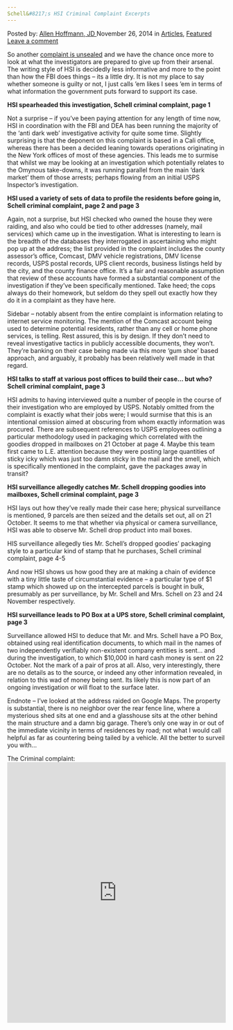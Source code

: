 ```yaml
---
Schell&#8217;s HSI Criminal Complaint Excerpts
---
```

<article class="post-listing post-8449 post type-post status-publish format-standard has-post-thumbnail hentry category-articles category-deepdot-news tag-complaint tag-hsi">
    <div class="post-inner">
    <p class="post-meta">
    <span>Posted by: <a href="https://www.deepdotweb.com/author/lionelhutz/" title="">Allen Hoffmann, JD </a></span>
    <span>November 26, 2014</span>
    <span>in <a href="https://www.deepdotweb.com/category/articles/" rel="category tag">Articles</a>, <a href="https://www.deepdotweb.com/category/deepdot-news/" rel="category tag">Featured</a></span>
    <span><a href="https://www.deepdotweb.com/2014/11/26/schells-hsi-criminal-complaint-excerpts/#respond">Leave a comment</a></span>
    </p>
    <div class="clear"></div>
    <div class="entry">
    <p>So another <a title="Onymous: Durham Couple Indicted" href="http://www.deepdotweb.com/2014/11/21/onymous-durham-couple-indicted/">complaint is unsealed</a> and we have the chance once more to look at what the investigators are prepared to give up from their arsenal. The writing style of HSI is decidedly less informative and more to the point than how the FBI does things &#8211; its a little dry. It is not my place to say whether someone is guilty or not, I just calls &#8217;em likes I sees &#8217;em in terms of what information the government puts forward to support its case.</p>
    <p><strong>HSI spearheaded this investigation, Schell criminal complaint, page 1</strong></p>
    <p>Not a surprise &#8211; if you&#8217;ve been paying attention for any length of time now, HSI in coordination with the FBI and DEA has been running the majority of the &#8216;anti dark web&#8217; investigative activity for quite some time. Slightly surprising is that the deponent on this complaint is based in a Cali office, whereas there has been a decided leaning towards operations originating in the New York offices of most of these agencies. This leads me to surmise that whilst we may be looking at an investigation which potentially relates to the Omynous take-downs, it was running parallel from the main &#8216;dark market&#8217; them of those arrests; perhaps flowing from an initial USPS Inspector&#8217;s investigation.</p>
    <p><strong>HSI used a variety of sets of data to profile the residents before going in, Schell criminal complaint, page 2 and page 3</strong></p>
    <p>Again, not a surprise, but HSI checked who owned the house they were raiding, and also who could be tied to other addresses (namely, mail services) which came up in the investigation. What is interesting to learn is the breadth of the databases they interrogated in ascertaining who might pop up at the address; the list provided in the complaint includes the county assessor&#8217;s office, Comcast, DMV vehicle registrations, DMV license records, USPS postal records, UPS client records, business listings held by the city, and the county finance office. It’s a fair and reasonable assumption that review of these accounts have formed a substantial component of the investigation if they&#8217;ve been specifically mentioned. Take heed; the cops always do their homework, but seldom do they spell out exactly how they do it in a complaint as they have here.</p>
    <p>Sidebar &#8211; notably absent from the entire complaint is information relating to internet service monitoring. The mention of the Comcast account being used to determine potential residents, rather than any cell or home phone services, is telling. Rest assured, this is by design. If they don&#8217;t need to reveal investigative tactics in publicly accessible documents, they won&#8217;t. They&#8217;re banking on their case being made via this more &#8216;gum shoe&#8217; based approach, and arguably, it probably has been relatively well made in that regard.</p>
    <p><strong>HSI talks to staff at various post offices to build their case&#8230; but who? Schell criminal complaint, page 3</strong></p>
    <p>HSI admits to having interviewed quite a number of people in the course of their investigation who are employed by USPS. Notably omitted from the complaint is exactly what their jobs were; I would surmise that this is an intentional omission aimed at obscuring from whom exactly information was procured. There are subsequent references to USPS employees outlining a particular methodology used in packaging which correlated with the goodies dropped in mailboxes on 21 October at page 4. Maybe this team first came to L.E. attention because they were posting large quantities of sticky icky which was just too damn sticky in the mail and the smell, which is specifically mentioned in the complaint, gave the packages away in transit?</p>
    <p><strong>HSI surveillance allegedly catches Mr. Schell dropping goodies into mailboxes, Schell criminal complaint, page 3</strong></p>
    <p>HSI lays out how they&#8217;ve really made their case here; physical surveillance is mentioned, 9 parcels are then seized and the details set out, all on 21 October. It seems to me that whether via physical or camera surveillance, HSI was able to observe Mr. Schell drop product into mail boxes.</p>
    <p>HIS surveillance allegedly ties Mr. Schell&#8217;s dropped goodies&#8217; packaging style to a particular kind of stamp that he purchases, Schell criminal complaint, page 4-5</p>
    <p>And now HSI shows us how good they are at making a chain of evidence with a tiny little taste of circumstantial evidence &#8211; a particular type of $1 stamp which showed up on the intercepted parcels is bought in bulk, presumably as per surveillance, by Mr. Schell and Mrs. Schell on 23 and 24 November respectively.</p>
    <p><strong>HSI surveillance leads to PO Box at a UPS store, Schell criminal complaint, page 3</strong></p>
    <p>Surveillance allowed HSI to deduce that Mr. and Mrs. Schell have a PO Box, obtained using real identification documents, to which mail in the names of two independently verifiably non-existent company entities is sent&#8230; and during the investigation, to which $10,000 in hard cash money is sent on 22 October. Not the mark of a pair of pros at all. Also, very interestingly, there are no details as to the source, or indeed any other information revealed, in relation to this wad of money being sent. Its likely this is now part of an ongoing investigation or will float to the surface later.</p>
    <p>Endnote &#8211; I&#8217;ve looked at the address raided on Google Maps. The property is substantial, there is no neighbor over the rear fence line, where a mysterious shed sits at one end and a glasshouse sits at the other behind the main structure and a damn big garage. There&#8217;s only one way in or out of the immediate vicinity in terms of residences by road; not what I would call helpful as far as countering being tailed by a vehicle. All the better to surveil you with&#8230;</p>
    <p>The Criminal complaint:<br/>
    <iframe width="100%" height="600" class="scribd_iframe_embed" src="https://www.scribd.com/embeds/247639656/content?start_page=1&amp;view_mode=scroll&amp;show_recommendations=true" data-auto-height="false" data-aspect-ratio="undefined" scrolling="no" id="doc_45128" frameborder="0"></iframe></p>
    </div>
    <span style="display:none"><a href="https://www.deepdotweb.com/tag/complaint/" rel="tag">complaint</a> <a href="https://www.deepdotweb.com/tag/hsi/" rel="tag">hsi</a></span> <span style="display:none" class="updated">2014-11-26</span>
    <div style="display:none" class="vcard author" itemprop="author" itemscope itemtype="http://schema.org/Person"><strong class="fn" itemprop="name"><a href="https://www.deepdotweb.com/author/lionelhutz/" title="Posts by Allen Hoffmann, JD" rel="author">Allen Hoffmann, JD</a></strong></div>
    </div>
</article>

